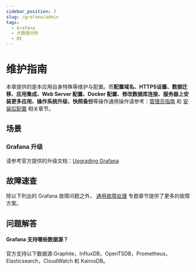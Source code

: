```yaml
---
sidebar_position: 3
slug: /grafana/admin
tags:
  - Grafana
  - 大数据分析
  - BI
---
```


# 维护指南

本章提供的是本应用自身特殊等维护与配置。而**配置域名、HTTPS设置、数据迁移、应用集成、Web Server 配置、Docker 配置、修改数据库连接、服务器上安装更多应用、操作系统升级、快照备份**等操作通用操作请参考：[管理员指南](../administrator) 和 [安装后配置](../installation/setup/) 相关章节。

## 场景

### Grafana 升级

请参考官方提供的升级文档：[Upgrading Grafana](https://grafana.com/docs/installation/upgrading/)

## 故障速查

除以下列出的 Grafana 故障问题之外， [通用故障处理](../troubleshooting) 专题章节提供了更多的故障方案。

## 问题解答

#### Grafana 支持哪些数据源？

官方支持以下数据源:Graphite，InfluxDB，OpenTSDB，Prometheus，Elasticsearch，CloudWatch 和 KairosDB。